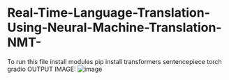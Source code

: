 # Real-Time-Language-Translation-Using-Neural-Machine-Translation-NMT-
To run this file install modules
pip install transformers sentencepiece torch gradio
OUTPUT IMAGE:
![image](https://github.com/user-attachments/assets/37f72123-f1b9-4b1d-bfce-df93bd2a0d32)
